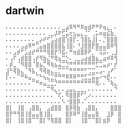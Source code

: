 # dartwin

⠄⠄⠄⠄⠄⠄⠄⠄⠄⠄⠄⠄⠄⠄⠄⣀⣴⠿⠻⠛⠿⣶⣾⠟⠛⠟⢶⣄⡀⠄            
⠄⠄⠄⠄⠄⠄⠄⠄⠄⠄⠄⢀⣀⡼⠟⣋⣥⢖⣢⣤⣄⣈⠁⢀⡥⠶⣶⣮⣷⡀           
⠄⠄⠄⠄⠄⠄⠄⠄⣀⡴⠞⠋⣡⣴⣾⣿⢱⣿⡏⠄⢹⣿⣧⣸⡇⠄⡈⣿⣿⣿           
⠄⠄⠄⠄⣠⣴⠿⠛⢉⣤⣶⣿⣿⣿⣿⣧⢸⣿⠄⠘⣸⣿⣿⡟⣿⣤⣤⣿⠿⢻           
⠄⠄⣠⡾⠋⣡⣴⡞⠛⠛⠛⢿⣿⡟⠹⣯⠄⠛⢶⣾⣿⡿⠟⡀⠉⢭⡭⠄⢀⣸           
⠄⢠⠏⢠⣾⣿⣿⢠⡞⠻⣷⣌⠛⢿⣦⣉⡑⠄⢀⣀⣠⣴⣾⣿⣦⣀⣴⠾⠿⢻           
⠄⡾⣀⠈⠻⣿⣿⠈⣿⣦⡉⠻⢷⣦⣬⣉⣙⠛⠛⠛⠛⠛⠛⠛⣋⣉⣤⡴⠂⡞           
⣸⠓⢿⣷⣄⠈⠻⣧⡀⠻⢿⣶⣄⣀⡉⠉⠉⠛⠛⠛⠛⠋⢉⣉⣀⣠⠄⢠⠞⠁           
⡏⠄⠄⠉⠛⠷⣤⣀⠉⠓⢦⣌⣉⡛⠛⠛⠿⠿⠿⠛⢛⣋⣉⣭⣤⠔⠲⣟⠄⠄           
⠄⠄⠄⠄⠄⠄⠄⠉⠛⠶⣤⣈⣉⡙⠛⠛⠛⠛⠛⠛⠛⠛⠛⠛⢿⠄⠄⠈⢷⣄           
⠄⠄⠄⠄⠄⠄⠄⠄⠄⠄⠄⠉⠻⣄⠄⠄⣠⣤⣄⣀⣀⡀⠄⠄⠄⠄⠄⠄⠄⠙           
⠄⠄⠄⠄⠄⠄⠄⠄⠄⠄⠄⠄⠄⠈⢏⠄⠻⣿⣿⡿⠋⢁⠔⠄⠄⠄⠄⠄⠄⠄           
⠄⠄⠄⠄⠄⠄⠄⠄⠄⠄⠄⠄⠄⠄⠄⠣⠐⣿⣿⡿⠠⠁⠄⠄⠄⠄⠄⠄⠄⠄           
⣿⡇⠀⢸⣿⠀⢠⣿⣿⡄⠀⣠⣾⣿⣿⠀⣿⡿⢿⣷⠀⢠⣿⣿⡄⠀⠀⠀⣿⣿⣿           
⣿⡟⠛⢻⣿⢸⣿⣤⣤⣿⢸⣿⡄⠀⠀⠀⣿⡿⠿⠛⢸⣿⣤⣤⣿⠀⠀⣸⡿⠀⣿           
⣿⡇⠀⢸⣿⢸⣿⠉⠉⣿⡇⠙⢿⣿⣿⠀⣿⡇⠀⠀⢸⣿⠉⠉⣿⡇⣶⡿⠀⠀⣿           
